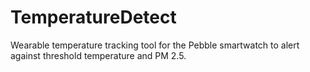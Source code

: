 # TemperatureDetect
Wearable temperature tracking tool for the Pebble smartwatch to alert against threshold temperature and PM 2.5.
